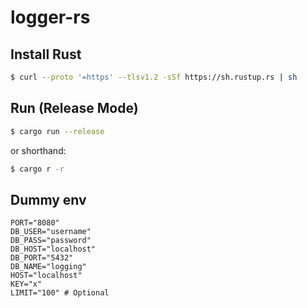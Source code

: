 # logger-rs

## Install Rust
```bash
$ curl --proto '=https' --tlsv1.2 -sSf https://sh.rustup.rs | sh
```

## Run (Release Mode)
```bash
$ cargo run --release
```

or shorthand:
```bash
$ cargo r -r
```

## Dummy env
```env
PORT="8080"
DB_USER="username"
DB_PASS="password"
DB_HOST="localhost"
DB_PORT="5432"
DB_NAME="logging"
HOST="localhost"
KEY="x"
LIMIT="100" # Optional
```
